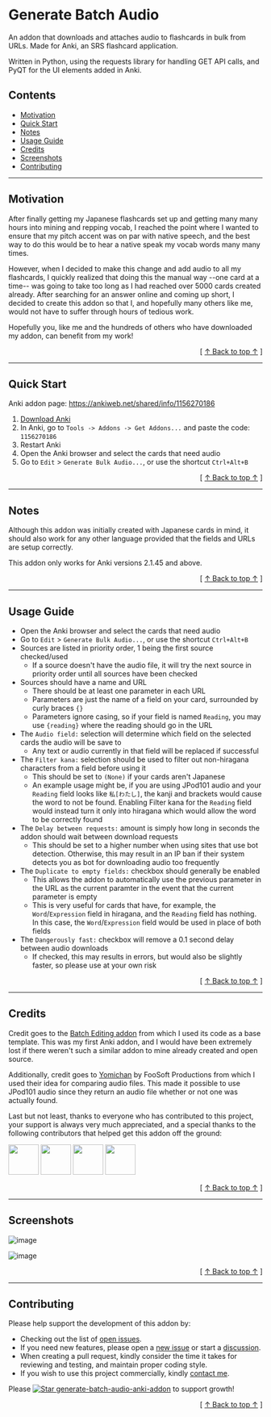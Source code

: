 # Generate Batch Audio
An addon that downloads and attaches audio to flashcards in bulk from URLs. Made for Anki, an SRS flashcard application. 

Written in Python, using the requests library for handling GET API calls, and PyQT for the UI elements added in Anki.

## Contents
* [Motivation](#motivation)
* [Quick Start](#quick-start)
* [Notes](#notes)
* [Usage Guide](#usage-guide)
* [Credits](#credits)
* [Screenshots](#screenshots)
* [Contributing](#contributing)

---

## Motivation
After finally getting my Japanese flashcards set up and getting many many hours into mining and repping vocab, I reached the point where I wanted to ensure that my pitch accent was on par with native speech, and the best way to do this would be to hear a native speak my vocab words many many times.

However, when I decided to make this change and add audio to all my flashcards, I quickly realized that doing this the manual way --one card at a time-- was going to take too long as I had reached over 5000 cards created already. After searching for an answer online and coming up short, I decided to create this addon so that I, and hopefully many others like me, would not have to suffer through hours of tedious work.

Hopefully you, like me and the hundreds of others who have downloaded my addon, can benefit from my work!

<div align="right">[ <a href="#contents">↑ Back to top ↑</a> ]</div>

---

## Quick Start
Anki addon page: https://ankiweb.net/shared/info/1156270186

1. [Download Anki](https://apps.ankiweb.net)
2. In Anki, go to `Tools -> Addons -> Get Addons...` and paste the code: `1156270186`
3. Restart Anki
4. Open the Anki browser and select the cards that need audio
5. Go to ```Edit``` > ```Generate Bulk Audio...```, or use the shortcut ```Ctrl+Alt+B```

<div align="right">[ <a href="#contents">↑ Back to top ↑</a> ]</div>

---

## Notes
Although this addon was initially created with Japanese cards in mind, it should also work for any other language provided that the fields and URLs are setup correctly.

This addon only works for Anki versions 2.1.45 and above.

<div align="right">[ <a href="#contents">↑ Back to top ↑</a> ]</div>

---

## Usage Guide
 - Open the Anki browser and select the cards that need audio
 - Go to ```Edit``` > ```Generate Bulk Audio...```, or use the shortcut ```Ctrl+Alt+B```
 - Sources are listed in priority order, 1 being the first source checked/used
   - If a source doesn't have the audio file, it will try the next source in priority order until all sources have been checked
 - Sources should have a name and URL
   - There should be at least one parameter in each URL
   - Parameters are just the name of a field on your card, surrounded by curly braces ```{}```
   - Parameters ignore casing, so if your field is named ```Reading```, you may use ```{reading}``` where the reading should go in the URL
 - The ```Audio field:``` selection will determine which field on the selected cards the audio will be save to
   - Any text or audio currently in that field will be replaced if successful
 - The ```Filter kana:``` selection should be used to filter out non-hiragana characters from a field before using it
   - This should be set to ```(None)``` if your cards aren't Japanese
   - An example usage might be, if you are using JPod101 audio and your ```Reading``` field looks like ```私[わたし]```, the kanji and brackets would cause the word to not be found.
Enabling Filter kana for the ```Reading``` field would instead turn it only into hiragana which would allow the word to be correctly found
 - The ```Delay between requests:``` amount is simply how long in seconds the addon should wait between download requests
   - This should be set to a higher number when using sites that use bot detection.
Otherwise, this may result in an IP ban if their system detects you as bot for downloading audio too frequently
 - The ```Duplicate to empty fields:``` checkbox should generally be enabled
   - This allows the addon to automatically use the previous parameter in the URL as the current paramter in the event that the current parameter is empty
   - This is very useful for cards that have, for example, the ```Word```/```Expression``` field in hiragana, and the ```Reading``` field has nothing.
In this case, the ```Word```/```Expression``` field would be used in place of both fields
 - The ```Dangerously fast:``` checkbox will remove a 0.1 second delay between audio downloads
   - If checked, this may results in errors, but would also be slightly faster, so please use at your own risk

<div align="right">[ <a href="#contents">↑ Back to top ↑</a> ]</div>

---

## Credits
Credit goes to the [Batch Editing addon](https://ankiweb.net/shared/info/291119185) from which I used its code as a base template. 
This was my first Anki addon, and I would have been extremely lost if there weren't such a similar addon to mine already created and open source.

Additionally, credit goes to [Yomichan](https://foosoft.net/projects/yomichan/) by FooSoft Productions from which I used their idea for comparing audio files.
This made it possible to use JPod101 audio since they return an audio file whether or not one was actually found.

Last but not least, thanks to everyone who has contributed to this project, your support is always very much appreciated, and a special thanks to the following contributors that helped get this addon off the ground:

[<img src="https://github.com/Aquafina-water-bottle.png" width="60px;"/>](https://github.com/Aquafina-water-bottle)
[<img src="https://github.com/sammy-snipes.png" width="60px;"/>](https://github.com/sammy-snipes)
[<img src="https://github.com/elizagamedev.png" width="60px;"/>](https://github.com/elizagamedev)
[<img src="https://github.com/B0sh.png" width="60px;"/>](https://github.com/B0sh)
<!--
 [<img src="https://github.com/       .png" width="60px;"/>](https://github.com/_________)
-->

<div align="right">[ <a href="#contents">↑ Back to top ↑</a> ]</div>

---

## Screenshots
![image](https://user-images.githubusercontent.com/49173127/203440799-8ed46a5c-b8c4-4618-b9a7-2a1f9e26b1cf.png)

![image](https://user-images.githubusercontent.com/49173127/203440842-a1624334-c9da-4e62-997c-4218b878c824.png)

<div align="right">[ <a href="#contents">↑ Back to top ↑</a> ]</div>

---

## Contributing
Please help support the development of this addon by:
* Checking out the list of [open issues](https://github.com/DillonWall/generate-batch-audio-anki-addon/issues?q=is%3Aissue+is%3Aopen+).
* If you need new features, please open a [new issue](https://github.com/DillonWall/generate-batch-audio-anki-addon/issues) or start a [discussion](https://github.com/DillonWall/generate-batch-audio-anki-addon/discussions).
* When creating a pull request, kindly consider the time it takes for reviewing and testing, and maintain proper coding style.
* If you wish to use this project commercially, kindly [contact me](https://github.com/DillonWall). 

Please [![Star generate-batch-audio-anki-addon](https://img.shields.io/github/stars/DillonWall/generate-batch-audio-anki-addon.svg?style=social&label=Star%20generate-batch-audio-anki-addon)](https://github.com/DillonWall/generate-batch-audio-anki-addon/) to support growth!

<div align="right">[ <a href="#contents">↑ Back to top ↑</a> ]</div>
